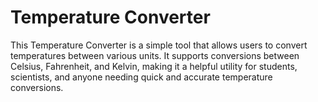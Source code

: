 # Temperature Converter


This Temperature Converter is a simple tool that allows users to convert temperatures between various units. It supports conversions between Celsius, Fahrenheit, and Kelvin, making it a helpful utility for students, scientists, and anyone needing quick and accurate temperature conversions.
